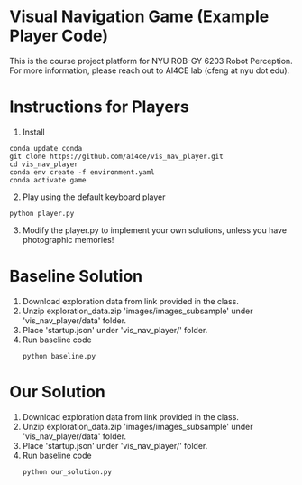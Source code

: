 # Visual Navigation Game (Example Player Code)

This is the course project platform for NYU ROB-GY 6203 Robot Perception. 
For more information, please reach out to AI4CE lab (cfeng at nyu dot edu).

# Instructions for Players
1. Install
```commandline
conda update conda
git clone https://github.com/ai4ce/vis_nav_player.git
cd vis_nav_player
conda env create -f environment.yaml
conda activate game
```

2. Play using the default keyboard player
```commandline
python player.py
```

3. Modify the player.py to implement your own solutions, 
unless you have photographic memories!

# Baseline Solution
1. Download exploration data from link provided in the class.
2. Unzip exploration_data.zip 'images/images_subsample' under 'vis_nav_player/data' folder.
3. Place 'startup.json' under 'vis_nav_player/' folder.
4. Run baseline code
   ```
   python baseline.py
   ```

# Our Solution
1. Download exploration data from link provided in the class.
2. Unzip exploration_data.zip 'images/images_subsample' under 'vis_nav_player/data' folder.
3. Place 'startup.json' under 'vis_nav_player/' folder.
4. Run baseline code
   ```
   python our_solution.py
   ```